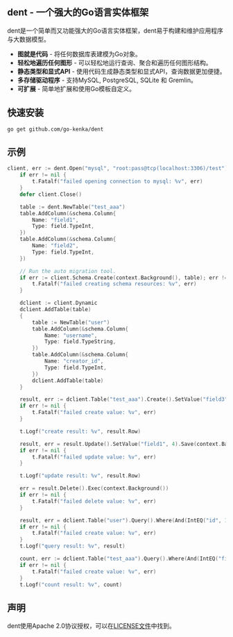 ## dent - 一个强大的Go语言实体框架

dent是一个简单而又功能强大的Go语言实体框架，dent易于构建和维护应用程序与大数据模型。

- **图就是代码** - 将任何数据库表建模为Go对象。
- **轻松地遍历任何图形** - 可以轻松地运行查询、聚合和遍历任何图形结构。
- **静态类型和显式API** - 使用代码生成静态类型和显式API，查询数据更加便捷。
- **多存储驱动程序** - 支持MySQL, PostgreSQL, SQLite 和 Gremlin。
- **可扩展** - 简单地扩展和使用Go模板自定义。

## 快速安装
```console
go get github.com/go-kenka/dent
```
## 示例
```go
client, err := dent.Open("mysql", "root:pass@tcp(localhost:3306)/test")
	if err != nil {
		t.Fatalf("failed opening connection to mysql: %v", err)
	}
	defer client.Close()

	table := dent.NewTable("test_aaa")
	table.AddColumn(&schema.Column{
		Name: "field1",
		Type: field.TypeInt,
	})
	table.AddColumn(&schema.Column{
		Name: "field2",
		Type: field.TypeInt,
	})

	// Run the auto migration tool.
	if err := client.Schema.Create(context.Background(), table); err != nil {
		t.Fatalf("failed creating schema resources: %v", err)
	}

	dclient := client.Dynamic
	dclient.AddTable(table)
	{
		table := NewTable("user")
		table.AddColumn(&schema.Column{
			Name: "username",
			Type: field.TypeString,
		})
		table.AddColumn(&schema.Column{
			Name: "creator_id",
			Type: field.TypeInt,
		})
		dclient.AddTable(table)
	}

	result, err := dclient.Table("test_aaa").Create().SetValue("field3", 1).SetValue("field2", 2).Save(context.Background())
	if err != nil {
		t.Fatalf("failed create value: %v", err)
	}

	t.Logf("create result: %v", result.Row)

	result, err = result.Update().SetValue("field1", 4).Save(context.Background())
	if err != nil {
		t.Fatalf("failed update value: %v", err)
	}

	t.Logf("update result: %v", result.Row)

	err = result.Delete().Exec(context.Background())
	if err != nil {
		t.Fatalf("failed delete value: %v", err)
	}

	result, err = dclient.Table("user").Query().Where(And(IntEQ("id", 1))).WithListData("test_aaa", "test_list", "field1").First(context.Background())
	if err != nil {
		t.Fatalf("failed create value: %v", err)
	}
	t.Logf("query result: %v", result)

	count, err := dclient.Table("test_aaa").Query().Where(And(IntEQ("field1", 1))).Count(context.Background())
	if err != nil {
		t.Fatalf("failed create value: %v", err)
	}
	t.Logf("count result: %v", count)

```

## 声明
dent使用Apache 2.0协议授权，可以在[LICENSE文件](LICENSE)中找到。
